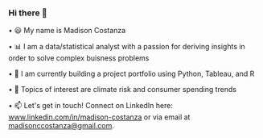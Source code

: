 ### Hi there 👋
 	
• 😃 My name is Madison Costanza

• 📊 I am a data/statistical analyst with a passion for deriving insights in order to solve complex buisness problems

• 🌱 I am currently building a project portfolio using Python, Tableau, and R

• 🧠 Topics of interest are climate risk and consumer spending trends

• 📫 Let's get in touch! Connect on LinkedIn here: www.linkedin.com/in/madison-costanza or via email at madisonccostanza@gmail.com. 


